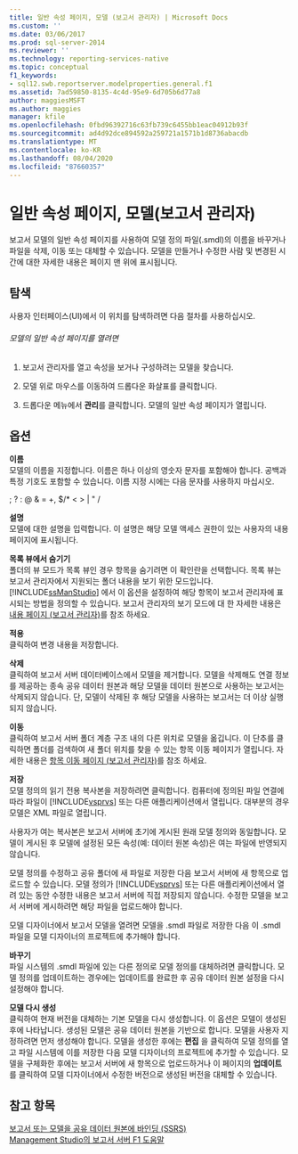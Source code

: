 ```yaml
---
title: 일반 속성 페이지, 모델 (보고서 관리자) | Microsoft Docs
ms.custom: ''
ms.date: 03/06/2017
ms.prod: sql-server-2014
ms.reviewer: ''
ms.technology: reporting-services-native
ms.topic: conceptual
f1_keywords:
- sql12.swb.reportserver.modelproperties.general.f1
ms.assetid: 7ad59850-8135-4c4d-95e9-6d705b6d77a8
author: maggiesMSFT
ms.author: maggies
manager: kfile
ms.openlocfilehash: 0fbd96392716c63fb739c6455bb1eac04912b93f
ms.sourcegitcommit: ad4d92dce894592a259721a1571b1d8736abacdb
ms.translationtype: MT
ms.contentlocale: ko-KR
ms.lasthandoff: 08/04/2020
ms.locfileid: "87660357"
---
```

# <a name="general-properties-page-models-report-manager"></a>일반 속성 페이지, 모델(보고서 관리자)
  보고서 모델의 일반 속성 페이지를 사용하여 모델 정의 파일(.smdl)의 이름을 바꾸거나 파일을 삭제, 이동 또는 대체할 수 있습니다. 모델을 만들거나 수정한 사람 및 변경된 시간에 대한 자세한 내용은 페이지 맨 위에 표시됩니다.  
  
## <a name="navigation"></a>탐색  
 사용자 인터페이스(UI)에서 이 위치를 탐색하려면 다음 절차를 사용하십시오.  
  
###### <a name="to-open-the-general-properties-page-for-a-model"></a>모델의 일반 속성 페이지를 열려면  
  
1.  보고서 관리자를 열고 속성을 보거나 구성하려는 모델을 찾습니다.  
  
2.  모델 위로 마우스를 이동하여 드롭다운 화살표를 클릭합니다.  
  
3.  드롭다운 메뉴에서 **관리**를 클릭합니다. 모델의 일반 속성 페이지가 열립니다.  
  
## <a name="options"></a>옵션  
 **이름**  
 모델의 이름을 지정합니다. 이름은 하나 이상의 영숫자 문자를 포함해야 합니다. 공백과 특정 기호도 포함할 수 있습니다. 이름 지정 시에는 다음 문자를 사용하지 마십시오.  
  
 ; ? : \@ & = +, $/* \< > | " /  
  
 **설명**  
 모델에 대한 설명을 입력합니다. 이 설명은 해당 모델 액세스 권한이 있는 사용자의 내용 페이지에 표시됩니다.  
  
 **목록 뷰에서 숨기기**  
 폴더의 뷰 모드가 목록 뷰인 경우 항목을 숨기려면 이 확인란을 선택합니다. 목록 뷰는 보고서 관리자에서 지원되는 폴더 내용을 보기 위한 모드입니다. [!INCLUDE[ssManStudio](../includes/ssmanstudio-md.md)] 에서 이 옵션을 설정하여 해당 항목이 보고서 관리자에 표시되는 방법을 정의할 수 있습니다. 보고서 관리자의 보기 모드에 대 한 자세한 내용은 [내용 페이지 &#40;보고서 관리자&#41;](../../2014/reporting-services/contents-page-report-manager.md)를 참조 하세요.  
  
 **적용**  
 클릭하여 변경 내용을 저장합니다.  
  
 **삭제**  
 클릭하여 보고서 서버 데이터베이스에서 모델을 제거합니다. 모델을 삭제해도 연결 정보를 제공하는 종속 공유 데이터 원본과 해당 모델을 데이터 원본으로 사용하는 보고서는 삭제되지 않습니다. 단, 모델이 삭제된 후 해당 모델을 사용하는 보고서는 더 이상 실행되지 않습니다.  
  
 **이동**  
 클릭하여 보고서 서버 폴더 계층 구조 내의 다른 위치로 모델을 옮깁니다. 이 단추를 클릭하면 폴더를 검색하여 새 폴더 위치를 찾을 수 있는 항목 이동 페이지가 열립니다. 자세한 내용은 [항목 이동 페이지 &#40;보고서 관리자&#41;](../../2014/reporting-services/move-items-page-report-manager.md)를 참조 하세요.  
  
 **저장**  
 모델 정의의 읽기 전용 복사본을 저장하려면 클릭합니다. 컴퓨터에 정의된 파일 연결에 따라 파일이 [!INCLUDE[vsprvs](../includes/vsprvs-md.md)] 또는 다른 애플리케이션에서 열립니다. 대부분의 경우 모델은 XML 파일로 열립니다.  
  
 사용자가 여는 복사본은 보고서 서버에 초기에 게시된 원래 모델 정의와 동일합니다. 모델이 게시된 후 모델에 설정된 모든 속성(예: 데이터 원본 속성)은 여는 파일에 반영되지 않습니다.  
  
 모델 정의를 수정하고 공유 폴더에 새 파일로 저장한 다음 보고서 서버에 새 항목으로 업로드할 수 있습니다. 모델 정의가 [!INCLUDE[vsprvs](../includes/vsprvs-md.md)] 또는 다른 애플리케이션에서 열려 있는 동안 수정한 내용은 보고서 서버에 직접 저장되지 않습니다. 수정한 모델을 보고서 서버에 게시하려면 해당 파일을 업로드해야 합니다.  
  
 모델 디자이너에서 보고서 모델을 열려면 모델을 .smdl 파일로 저장한 다음 이 .smdl 파일을 모델 디자이너의 프로젝트에 추가해야 합니다.  
  
 **바꾸기**  
 파일 시스템의 .smdl 파일에 있는 다른 정의로 모델 정의를 대체하려면 클릭합니다. 모델 정의를 업데이트하는 경우에는 업데이트를 완료한 후 공유 데이터 원본 설정을 다시 설정해야 합니다.  
  
 **모델 다시 생성**  
 클릭하여 현재 버전을 대체하는 기본 모델을 다시 생성합니다. 이 옵션은 모델이 생성된 후에 나타납니다. 생성된 모델은 공유 데이터 원본을 기반으로 합니다. 모델을 사용자 지정하려면 먼저 생성해야 합니다. 모델을 생성한 후에는 **편집** 을 클릭하여 모델 정의를 열고 파일 시스템에 이를 저장한 다음 모델 디자이너의 프로젝트에 추가할 수 있습니다. 모델을 구체화한 후에는 보고서 서버에 새 항목으로 업로드하거나 이 페이지의 **업데이트** 를 클릭하여 모델 디자이너에서 수정한 버전으로 생성된 버전을 대체할 수 있습니다.  
  
## <a name="see-also"></a>참고 항목  
 [보고서 또는 모델을 공유 데이터 원본에 바인딩 &#40;SSRS&#41;](report-data/bind-a-report-or-model-to-a-shared-data-source-ssrs.md)   
 [Management Studio의 보고서 서버 F1 도움말](tools/report-server-in-management-studio-f1-help.md)  
  
  
